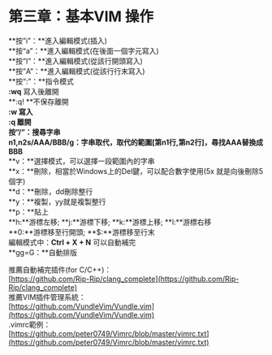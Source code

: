 # 第三章：基本VIM 操作
**按”i”：**進入編輯模式(插入)<br/>
**按“a”：**進入編輯模式(在後面一個字元寫入)<br/>
**按”I”：**進入編輯模式(從該行開頭寫入)<br/>
**按”A”：**進入編輯模式(從該行行末寫入)<br/>
**按“:”：**指令模式<br/>
**:wq** 寫入後離開<br/>
**:q! **不保存離開<br/>
**:w **寫入<br/>
**:q **離開<br/>
**按”/”：**搜尋字串<br/>
**n1,n2s/AAA/BBB/g：**字串取代，取代的範圍[第**n1**行,第**n2**行]，尋找**AAA**替換成**BBB**<br/>
**v：**選擇模式，可以選擇一段範圍內的字串<br/>
**x：**刪除，相當於Windows上的Del鍵，可以配合數字使用(5x 就是向後刪除5個字)<br/>
**d：**刪除，dd刪除整行<br/>
**y：**複製，yy就是複製整行<br/>
**p：**貼上<br/>
**h:**游標左移; **j:**游標下移; **k:**游標上移; **l:**游標右移<br/>
**0:**游標移至行開頭; **$:**游標移至行末<br/>
編輯模式中：**Ctrl + X + N** 可以自動補完<br/>
**gg=G：**自動排版<br/>

推薦自動補完插件(for C/C++)：<br/>
[https://github.com/Rip-Rip/clang_complete](https://github.com/Rip-Rip/clang_complete) <br/>
推薦VIM插件管理系統：<br/>
[https://github.com/VundleVim/Vundle.vim](https://github.com/VundleVim/Vundle.vim) <br/>
.vimrc範例：<br/>
[https://github.com/peter0749/Vimrc/blob/master/vimrc.txt](https://github.com/peter0749/Vimrc/blob/master/vimrc.txt) <br/>
